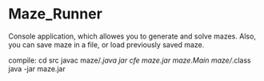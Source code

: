 # Maze_Runner
Console application, which allowes you to generate and solve mazes. Also, you can save maze in a file, or load previously saved maze.

compile:
cd src
javac maze/*.java
jar cfe maze.jar maze.Main maze/*.class
java -jar maze.jar
